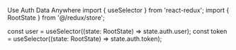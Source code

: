 Use Auth Data Anywhere
import { useSelector } from 'react-redux';
import { RootState } from '@/redux/store';

const user = useSelector((state: RootState) => state.auth.user);
const token = useSelector((state: RootState) => state.auth.token);